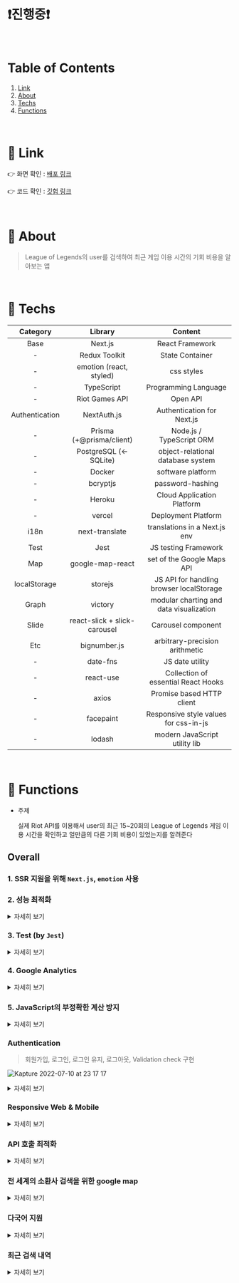 # ❗️진행중❗️

<br/>

# Table of Contents

1. [Link](#main1)
2. [About](#main2)
3. [Techs](#main3)
4. [Functions](#main4)

<br/>

# 📌 Link<a name="main1"></a>

👉 화면 확인 : [배포 링크](https://while-you-were-playing-lol.vercel.app/)

👉 코드 확인 : [깃헙 링크](https://github.com/katej927/while-you-were-playing-lol)

<br/>

# 📌 About<a name="main2"></a>

> League of Legends의 user를 검색하여 최근 게임 이용 시간의 기회 비용을 알아보는 앱

<br/>

# 📌 Techs<a name="main3"></a>

|    Category    |           Library            |                 Content                  |
| :------------: | :--------------------------: | :--------------------------------------: |
|      Base      |           Next.js            |             React Framework              |
|       -        |        Redux Toolkit         |             State Container              |
|       -        |   emotion (react, styled)    |                css styles                |
|       -        |          TypeScript          |           Programming Language           |
|       -        |        Riot Games API        |                 Open API                 |
| Authentication |         NextAuth.js          |        Authentication for Next.js        |
|       -        |   Prisma (+@prisma/client)   |         Node.js / TypeScript ORM         |
|       -        |    PostgreSQL (← SQLite)     |    object-relational database system     |
|       -        |            Docker            |            software platform             |
|       -        |           bcryptjs           |             password-hashing             |
|       -        |            Heroku            |        Cloud Application Platform        |
|       -        |            vercel            |           Deployment Platform            |
|      i18n      |        next-translate        |      translations in a Next.js env       |
|      Test      |             Jest             |           JS testing Framework           |
|      Map       |       google-map-react       |        set of the Google Maps API        |
|  localStorage  |           storejs            | JS API for handling browser localStorage |
|     Graph      |           victory            | modular charting and data visualization  |
|     Slide      | react-slick + slick-carousel |            Carousel component            |
|      Etc       |         bignumber.js         |      arbitrary-precision arithmetic      |
|       -        |           date-fns           |             JS date utility              |
|       -        |          react-use           |   Collection of essential React Hooks    |
|       -        |            axios             |        Promise based HTTP client         |
|       -        |          facepaint           |  Responsive style values for css-in-js   |
|       -        |            lodash            |      modern JavaScript utility lib       |

<br/>

# 📌 Functions<a name="main4"></a>

- 주제

  실제 Riot API를 이용해서 user의 최근 15~20회의 League of Legends 게임 이용 시간을 확인하고 얼만큼의 다른 기회 비용이 있었는지를 알려준다

## Overall

### 1. SSR 지원을 위해 `Next.js`, `emotion` 사용

### 2. 성능 최적화

<details>
	<summary> 자세히 보기</summary>

- 방법

  - 코드 스플리팅 (by `next/dynamic`)

  - `useCallback`, `useMemo`, `memo` 등 활용
  - 사용에 따라 컴포넌트 분리하여 렌더링 최소화

- 확인 React Developer Tools, Profiler / Lighthouse 탭 등을 통해 리렌더링 파악 및 성능 최적화 도모
  </details>

### 3. Test (by `Jest`)

<details>
	<summary> 자세히 보기</summary>

함수로 계산된 값들이 정확한지 (기댓값과 일치하는지) 확인

- 결과 ![](https://velog.velcdn.com/images/katej927/post/6aa80285-1609-4539-99e9-de93c82dc03c/image.png)
- `./.jest/fn.test.ts`

  ```tsx
  import { convertAllMatch, convertTime } from 'components/member/_shared';
  import { addCommas } from 'lib/utils';

  describe(`member/_shared/utils`, () => {
    test('convertAllMatch 함수의 결과 값', () => {
      const testArr = [
        {
          matchData: {
            assists: 8,
            championName: 'Ezreal',
            deaths: 1,
            item0: 3042,
            item1: 3078,
            item2: 6694,
            item3: 3158,
            item4: 3156,
            item5: 0,
            item6: 3340,
            kills: 12,
            totalDamageDealtToChampions: 24287,
            totalMinionsKilled: 159,
            win: true,
          },
          time: { gameCreation: 1657200710000, gameDuration: 1712 },
        },
        {
          matchData: {
            assists: 8,
            championName: 'Ezreal',
            deaths: 2,
            item0: 3042,
            item1: 3078,
            item2: 3133,
            item3: 1036,
            item4: 1036,
            item5: 1001,
            item6: 3340,
            kills: 8,
            totalDamageDealtToChampions: 17167,
            totalMinionsKilled: 149,
            win: true,
          },
          time: { gameCreation: 1657197354000, gameDuration: 1634 },
        },
        {
          matchData: {
            assists: 7,
            championName: 'Akali',
            deaths: 5,
            item0: 1054,
            item1: 4633,
            item2: 3020,
            item3: 3165,
            item4: 4645,
            item5: 4630,
            item6: 3340,
            kills: 7,
            totalDamageDealtToChampions: 16870,
            totalMinionsKilled: 188,
            win: false,
          },
          time: { gameCreation: 1657031470000, gameDuration: 2033 },
        },
      ];

      const expectResult = {
        gameMillisecTime: 5379000,
        playinDate: [
          { gameCreation: 1657200710000, gameDuration: 3346 },
          { gameCreation: 1657031470000, gameDuration: 2033 },
        ],
      };

      expect(convertAllMatch(testArr)).toStrictEqual(expectResult);
    });

    test('convertTime 함수의 결과 값', () => {
      expect(convertTime(26914000)).toStrictEqual({
        timeBlock: { day: '0', hours: '7', minutes: '448' },
        opportunityCost: {
          PCroom: ['9,100', 'moneyUnit'],
          love: ['0', 'movieUnit'],
          sleep: ['7', 'hours'],
          study: ['448', 'studyUnit'],
          wage: ['64,120', 'moneyUnit'],
          walk: ['2,450', 'walkUnit'],
        },
      });
    });
  });

  describe('lib/utils', () => {
    test('addCommas 함수의 결과 값', () => {
      expect(addCommas(27000)).toStrictEqual('27,000');
    });
  });
  ```

  </details>

### 4. Google Analytics

<details>
	<summary> 자세히 보기</summary>

GA를 적용하여 유입된 방문자들의 사이트 이용을 분석

![](https://velog.velcdn.com/images/katej927/post/c43f4ec4-db0c-4f39-8250-e1a9eec960c5/image.png)

</details>

### 5. JavaScript의 부정확한 계산 방지

<details>
	<summary> 자세히 보기</summary>

`bignumber.js`를 통해 정밀한 산수 계산

- `./components/member/_shared/utils.ts`

  ```tsx
  const toDays = addCommas(new BigNumber(toHoursNum).div(24).toNumber());

  const toWage = addCommas(new BigNumber(toHoursNum).multipliedBy(wageThisYear).toNumber());
  const toSleep = addCommas(toHoursNum);
  const paidPCroom = addCommas(new BigNumber(toHoursNum).multipliedBy(1300).toNumber());
  const toWalkCalories = addCommas(new BigNumber(toHoursNum).multipliedBy(350).toNumber());
  const study1WordPer1Min = addCommas(new BigNumber(toMinutes).div(1).toNumber());
  ```

</details>

### Authentication

> 회원가입, 로그인, 로그인 유지, 로그아웃, Validation check 구현

![Kapture 2022-07-10 at 23 17 17](https://user-images.githubusercontent.com/69146527/178149731-fd3ad0b0-528d-4247-9a20-ecb1b8f6e5d0.gif)

<details>
<summary>자세히 보기</summary>

- 메인 라이브러리: NextAuth

- DB구축: PostgreSQL + Docker + Prisma + Heroku
- 비밀번호 암호화 bcryptjs
- 로그인 유지

  - 로그아웃 할 때까지 로그인 유지

  - 자신의 게임 기록으로 바로 이동 가능

- `./pages/api/auth/signup.ts`

  ```tsx
  import { NextApiRequest, NextApiResponse } from 'next';
  import { PrismaClient } from 'prisma/prisma-client';
  import { hashSync } from 'bcryptjs';

  async function handler(req: NextApiRequest, res: NextApiResponse) {
    if (req.method !== 'POST') return;

    let prisma = new PrismaClient();

    const data = req.body;

    const isExistedUser = await prisma.user.findUnique({
      where: {
        email: data.email,
      },
      select: {
        email: true,
        name: true,
      },
    });

    if (isExistedUser) {
      res.status(422).json({ message: 'User Email already exists!', error: true });
      return;
    }

    const result = await prisma.user.create({
      data: { ...data, password: hashSync(data.password, 12) },
    });

    if (result) {
      res.status(201).json({ message: 'Created user!', error: false });
    } else {
      res.status(402).json({ message: 'Prisma error occured', error: true });
    }
  }

  export default handler;
  ```

  </details>

### Responsive Web & Mobile

<details>
	<summary> 자세히 보기</summary>

> screen의 width길이나 세로와 가로비율에 따라 적절한 UI를 보여줌

- 구현 방법

  - HTML

    `picture` / `source` 의 `media`, `srcSet` 속성 / `img` tags

  - CSS(`flex` , `media query`)
  - `facepaint` 라이브러리
  - 코드 (`./styles/mixin/index.ts`)
    ```tsx
    const breakpoints = [376, 600, 768, 1000, 1200, 1300, 1800, 2400];
    const screenMode = ['landscape', 'portrait'];
    export const responsive = {
      onlyScreen: facepaint(breakpoints.map((bp) => `@media only screen and (min-width: ${bp}px)`)),
      isPortraitOrLandscape: facepaint(
        screenMode.map((screenMode) => `@media only screen and (orientation: ${screenMode})`)
      ),
    };
    ```

- UI 확인

  - Home Page ![responisve_main](https://user-images.githubusercontent.com/69146527/178425109-235d4475-f1a7-4bee-a211-af509811cbe9.gif)

          - 글자 크기의 변화

          - 지역 선택 모달창

              지도 크기 변화

  - Member Page ![](https://velog.velcdn.com/images/katej927/post/97204d4e-7e9a-406c-86e8-f8437c224227/image.gif) ![](https://velog.velcdn.com/images/katej927/post/a6740b35-c984-4059-a707-86e92ee832b9/image.gif)

    - Quick Nav Bar 일정 width 이하가 되면 사라짐
    - 박스의 위치 변화 flex 활용
    - Carousel

      화면 너비에 비례하여 보여지는 카드의 갯수가 정해짐

    - 모달창 screen이 세로/가로형인지에 따라 다른 이미지를, width에 따라 다른 크기의 글자를 보여줌

</details>

### API 호출 최적화

<details>
	<summary> 자세히 보기</summary>

> `promise.all` 활용

- 다량의(15개) API 호출을 동시에 해서 대기 시간을 감소 시킨 뒤, 필요한 정보만 추출하고 정리하여 한 번에 client state에 내려줌.

  (주어진 API 데이터에서 원하는 정보를 얻기 위한 최선의 방법)

- `./pages/api/riot/[summonerName].ts`
  ```tsx
  export default async (req: NextApiRequest, res: NextApiResponse) => {
    if (req.method === 'GET') {
      const { summonerName, region } = req.query;

      const selectedRegionAPI = setRoutingRegion[`${region}`];
      const selectedContinentAPI = setRoutingContinent[`${region}`];

      if (!summonerName) {
        res.statusCode = 400;
        return res.send('소환사명이 없습니다.');
      }

      try {
        const {
          data: { puuid, profileIconId },
        } = await axios.get(encodeURI(findBasicInfoOfSummonerAPI(`${summonerName}`, `${selectedRegionAPI}`)));

        const { data: matchIdLists } = await axios.get(findMatchListsAPI(`${puuid}`, `${selectedContinentAPI}`));

        const allMatchData = await Promise.all(
          matchIdLists.map(async (matchId: string[]) => {
            const eachMatchResult = await axios.get(findAllMatchDataAPI(`${matchId}`, `${selectedContinentAPI}`));
            const { gameCreation, gameDuration, participants } = eachMatchResult.data.info;

            const {
              win,
              championName,
              totalDamageDealtToChampions,
              totalMinionsKilled,
              deaths,
              kills,
              assists,
              item0,
              item1,
              item2,
              item3,
              item4,
              item5,
              item6,
              item7,
            } = participants.filter((participant: IParticipant) => participant.summonerName === summonerName)[0];

            return {
              time: { gameCreation, gameDuration },
              matchData: {
                win,
                championName,
                totalDamageDealtToChampions,
                totalMinionsKilled,
                deaths,
                kills,
                assists,
                item0,
                item1,
                item2,
                item3,
                item4,
                item5,
                item6,
                item7,
              },
            };
          })
        );

        const result = {
          profileIconId,
          allMatchData,
        };

        res.statusCode = 200;
        return res.send(result);
      } catch (e) {
        res.statusCode = 404;
        if (axios.isAxiosError(e) && e.response) {
          console.log(e.response);
        }
        return res.end();
      }
    }

    res.statusCode = 405;
    return res.end();
  };
  ```

</details>

### 전 세계의 소환사 검색을 위한 google map

<details>
	<summary> 자세히 보기</summary>

> radio 버튼이나 지도에서 국가 선택 가능

![](https://velog.velcdn.com/images/katej927/post/fe1da4e6-90a7-4417-8209-b4776ea9bbd3/image.gif)

- `./components/home/regionModal/index.tsx`
  ```tsx
  interface IProps {
    closeModal: () => void;
  }

  const RegionModal = ({ closeModal }: IProps) => {
    const {
      abbreviation: selectedAbbreviation,
      lat: selectedLat,
      lng: selectedLng,
    } = useSelector((state) => state.common.region);

    const dispatch = useDispatch();

    const onClickCloseBtn = () => closeModal();

    const onClickOption = ({ abbreviation, lat, lng }: IRegion) =>
      dispatch(commonActions.setRegion({ abbreviation, lat, lng }));

    return (
      <section css={S.container}>
        <button css={S.closeIcon} onClick={onClickCloseBtn}>
          <CloseIcon />
        </button>
        <h5 css={S.title}>지역 선택</h5>
        <section css={S.mapContainer}>
          <GoogleMapReact
            bootstrapURLKeys={{ key: process.env.MY_GOOGLE_MAP_API! }}
            defaultCenter={{ lat: REGION_OPTIONS[0].lat, lng: REGION_OPTIONS[0].lng }}
            defaultZoom={0}
            center={{ lat: selectedLat, lng: selectedLng }}
          >
            {REGION_OPTIONS.map((region) => {
              const { abbreviation, continent, lat, lng } = region;
              return (
                <S.Marker
                  key={abbreviation}
                  lat={lat}
                  lng={lng}
                  isSelected={abbreviation === selectedAbbreviation}
                  onClick={() => onClickOption(region)}
                >
                  {continent}
                </S.Marker>
              );
            })}
          </GoogleMapReact>
        </section>
        <ul css={S.optionContainer}>
          {REGION_OPTIONS.map((region) => {
            const { abbreviation, continent } = region;
            return (
              <li key={abbreviation}>
                <S.ContinentBtn
                  onClick={() => onClickOption(region)}
                  isSelected={abbreviation === selectedAbbreviation}
                >
                  <div />
                  {continent}
                </S.ContinentBtn>
              </li>
            );
          })}
        </ul>
        <button css={S.saveBtn} type='button' onClick={onClickCloseBtn}>
          저장하기
        </button>
      </section>
    );
  };

  export default RegionModal;
  ```

</details>

### 다국어 지원

<details>
	<summary> 자세히 보기</summary>

> `next-translate (i18n)` 활용

![translation](https://user-images.githubusercontent.com/69146527/178471492-f4b12bfb-73a6-417b-8a04-d5a76d1347ed.gif)

</details>

### 최근 검색 내역

<details>
	<summary> 자세히 보기</summary>
  
- 하루 동안 검색한 내역을 local storage에 저장하여 보여주고 자정이 지난 뒤에 사이트를 이용하면 전 날의 local storage에 있던 내역은 지워진다.

- Responsive

  화면 줄어들면 사라짐 (코어 기능은 아니기 때문에)

- 검색한 것을 다시 검색할 경우, 리스트 맨 위로 올라감
- 최근 본 유저 리스트 옆에 stickey로 고정
- 클릭 시, 검색됨.
- `./components/member/qnb/index.tsx`
  ```tsx
  useEffect(() => {
    const newSearchedList = [
      { searchedName, region, profileImg, expiredAt: getTime(endOfDay(new Date())) },
      ...(store.get('recent searches') ?? ''),
    ];
    const result = uniqBy(filterExpired(newSearchedList), 'searchedName');
    store.set('recent searches', result);
    setRecentSearches(result);
  }, []);
  ```
- UI ![](https://velog.velcdn.com/images/katej927/post/4f81f9ac-fcd0-444e-b0ee-daa2ada33158/image.gif)
</details>
